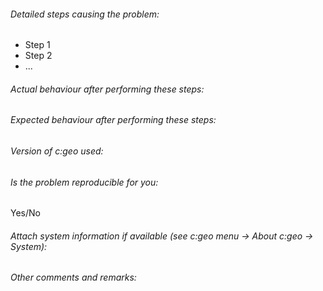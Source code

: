 ###### Detailed steps causing the problem:
- Step 1
- Step 2
- ...


###### Actual behaviour after performing these steps:



###### Expected behaviour after performing these steps:



###### Version of c:geo used:



###### Is the problem reproducible for you:
Yes/No


###### Attach system information if available (see c:geo menu -> About c:geo -> System):



###### Other comments and remarks:
